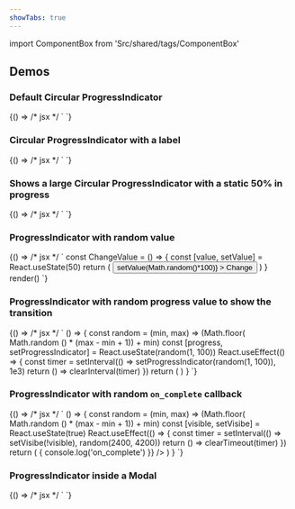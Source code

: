 ```yaml
---
showTabs: true
---
```


import ComponentBox from 'Src/shared/tags/ComponentBox'

## Demos

### Default Circular ProgressIndicator

<ComponentBox>
	{() => /* jsx */ `
<ProgressIndicator />
	`}
</ComponentBox>

### Circular ProgressIndicator with a label

<ComponentBox>
	{() => /* jsx */ `
<ProgressIndicator
  // label="Custom label ..."
  show_label="true"
  label_direction="horizontal"
/>
	`}
</ComponentBox>

### Shows a large Circular ProgressIndicator with a static 50% in progress

<ComponentBox data-visual-test="progress-indicator-circular--primary">
	{() => /* jsx */ `
<ProgressIndicator
  type="circular"
  progress="50"
  size="large"
  no_animation
/>
	`}
</ComponentBox>

### ProgressIndicator with random value

<ComponentBox useRender>
	{() => /* jsx */ `
const ChangeValue = () => {
	const [value, setValue] = React.useState(50)
	return (
		<FormRow centered>
			<ProgressIndicator
				progress={value}
				show_label
				no_animation
			/>
			<Button
				left
				size="small"
				variant="secondary"
				onClick={() => setValue(Math.random()*100)}
			>
				Change
			</Button>
		</FormRow>
	)
}
render(<ChangeValue />)
	`}
</ComponentBox>

### ProgressIndicator with random progress value to show the transition

<ComponentBox noFragments={false}>
	{() => /* jsx */ `
() => {
  const random = (min, max) => (Math.floor( Math.random () * (max - min + 1)) + min)
  const [progress, setProgressIndicator] = React.useState(random(1, 100))
  React.useEffect(() => {
    const timer = setInterval(() => setProgressIndicator(random(1, 100)), 1e3)
    return () => clearInterval(timer)
  })
  return (
    <ProgressIndicator
      size="large"
      progress={progress}
    />
  )
}
	`}
</ComponentBox>

### ProgressIndicator with random `on_complete` callback

<ComponentBox noFragments={false}>
	{() => /* jsx */ `
() => {
  const random = (min, max) => (Math.floor( Math.random () * (max - min + 1)) + min)
  const [visible, setVisibe] = React.useState(true)
  React.useEffect(() => {
    const timer = setInterval(() => setVisibe(!visible), random(2400, 4200))
    return () => clearTimeout(timer)
  })
  return (
    <ProgressIndicator
      size="large"
      visible={visible}
      on_complete={() => {
        console.log('on_complete')
      }}
    />
  )
}
	`}
</ComponentBox>

### ProgressIndicator inside a Modal

<ComponentBox>
	{() => /* jsx */ `
<Modal
  spacing={false}
  max_width="12rem"
  fullscreen={false}
  align_content="centered"
  hide_close_button
  trigger_text="Show"
  prevent_close={false}
>
  <ProgressIndicator
    show_label
    label_direction="vertical"
    top="large"
    bottom="large"
    size="large"
  />
</Modal>
	`}
</ComponentBox>
